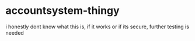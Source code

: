 # accountsystem-thingy
i honestly dont know what this is, if it works or if its secure, further testing is needed
